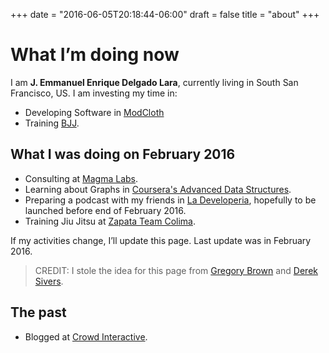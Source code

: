 +++
date = "2016-06-05T20:18:44-06:00"
draft = false
title = "about"
+++


# What I’m doing now
I am **J. Emmanuel Enrique Delgado Lara**, currently living in South San Francisco, US. I am
investing my time in:

- Developing Software in [ModCloth](http://www.modcloth.com/)
- Training [BJJ](ralphgracie.com).

## What I was doing on February 2016

- Consulting at [Magma Labs](http://www.magmalabs.io/).
- Learning about Graphs in [Coursera's Advanced Data Structures](https://www.coursera.org/learn/advanced-data-structures).
- Preparing a podcast with my friends in [La Developeria](developeria.io), hopefully to be launched before end of February 2016.
- Training Jiu Jitsu at [Zapata Team Colima](https://www.facebook.com/VolcanoBJJ).

If my activities change, I’ll update this page. Last update was in February 2016.

> CREDIT: I stole the idea for this page from [Gregory Brown](http://practicingdeveloper.com/now/) and  [Derek Sivers](https://sivers.org/nowff).


## The past

- Blogged at [Crowd Interactive](http://blog.crowdint.com/author/7-emmanuel-delgado).

